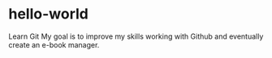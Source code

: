 # hello-world
Learn Git 
My goal is to improve my skills working with Github and eventually create an e-book manager.
